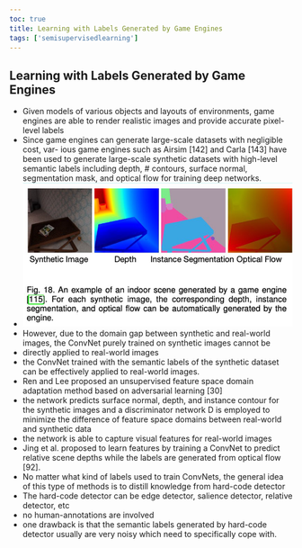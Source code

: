 ```yaml
---
toc: true
title: Learning with Labels Generated by Game Engines
tags: ['semisupervisedlearning']
---
```


## Learning with Labels Generated by Game Engines
- Given models of various objects and layouts of environments, game engines are able to render realistic images and provide accurate pixel-level labels 
- Since game engines can generate large-scale datasets with negligible cost, var- ious game engines such as Airsim [142] and Carla [143] have been used to generate large-scale synthetic datasets with high-level semantic labels including depth, # contours, surface normal, segmentation mask, and optical flow for training deep networks.  
- ![](../images/img_p20_1.png) 
- However, due to the domain gap between synthetic and real-world images, the ConvNet purely trained on synthetic images cannot be 
- directly applied to real-world images 
- the ConvNet trained with the semantic labels of the synthetic dataset can be effectively applied to real-world images. 
- Ren and Lee proposed an unsupervised feature space domain adaptation method based on adversarial learning [30] 
- the network predicts surface normal, depth, and instance contour for the synthetic images and a discriminator network D is employed to minimize the difference of feature space domains between real-world and synthetic data 
- the network is able to capture visual features for real-world images  
- Jing et al. proposed to learn features by training a ConvNet to predict relative scene depths while the labels are generated from optical flow [92]. 
- No matter what kind of labels used to train ConvNets, the general idea of this type of methods is to distill knowledge from hard-code detector 
- The hard-code detector can be edge detector, salience detector, relative detector, etc 
- no human-annotations are involved 
- one drawback is that the semantic labels generated by hard-code detector usually are very noisy which need to specifically cope with.



